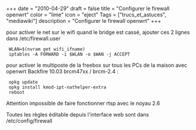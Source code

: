 +++
date = "2010-04-29"
draft = false
title = "Configurer le firewall openwrt"
color = "lime"
icon = "eject"
Tags = ["trucs_et_astuces", "mediawiki"]
description = "Configurer le firewall openwrt"
+++

pour activer le net sur le wifi quand le bridge est cassé, ajouter ces 2
lignes dans /etc/firewall.user

     WLAN=$(nvram get wifi_ifname)
     iptables -A FORWARD -i $WLAN -o $WAN -j ACCEPT

pour activer le multiposte de la freebox sur tous les PCs de la maison
avec openwrt Backfire 10.03 brcm47xx / brcm-2.4 :

     opkg update
     opkg install kmod-ipt-nathelper-extra
     reboot

Attention impossible de faire fonctionner rtsp avec le noyau 2.6

Toutes les règles éditable depuis l'interface web sont dans
/etc/config/firewall
